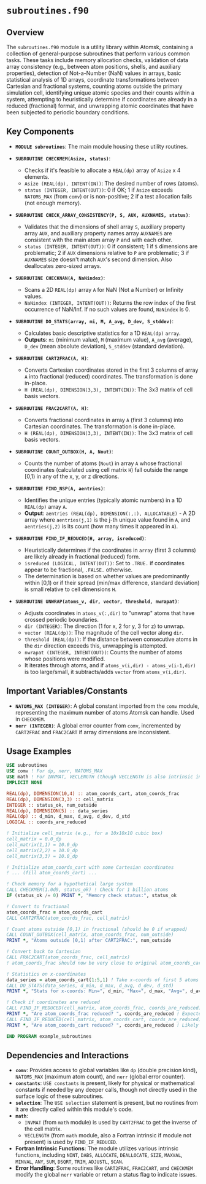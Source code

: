 # `subroutines.f90`

## Overview

The `subroutines.f90` module is a utility library within Atomsk, containing a collection of general-purpose subroutines that perform various common tasks. These tasks include memory allocation checks, validation of data array consistency (e.g., between atom positions, shells, and auxiliary properties), detection of Not-a-Number (NaN) values in arrays, basic statistical analysis of 1D arrays, coordinate transformations between Cartesian and fractional systems, counting atoms outside the primary simulation cell, identifying unique atomic species and their counts within a system, attempting to heuristically determine if coordinates are already in a reduced (fractional) format, and unwrapping atomic coordinates that have been subjected to periodic boundary conditions.

## Key Components

- **`MODULE subroutines`**: The main module housing these utility routines.

- **`SUBROUTINE CHECKMEM(Asize, status)`**:
    - Checks if it's feasible to allocate a `REAL(dp)` array of `Asize` x 4 elements.
    - `Asize (REAL(dp), INTENT(IN))`: The desired number of rows (atoms).
    - `status (INTEGER, INTENT(OUT))`: 0 if OK; 1 if `Asize` exceeds `NATOMS_MAX` (from `comv`) or is non-positive; 2 if a test allocation fails (not enough memory).

- **`SUBROUTINE CHECK_ARRAY_CONSISTENCY(P, S, AUX, AUXNAMES, status)`**:
    - Validates that the dimensions of shell array `S`, auxiliary property array `AUX`, and auxiliary property names array `AUXNAMES` are consistent with the main atom array `P` and with each other.
    - `status (INTEGER, INTENT(OUT))`: 0 if consistent; 1 if `S` dimensions are problematic; 2 if `AUX` dimensions relative to `P` are problematic; 3 if `AUXNAMES` size doesn't match `AUX`'s second dimension. Also deallocates zero-sized arrays.

- **`SUBROUTINE CHECKNAN(A, NaNindex)`**:
    - Scans a 2D `REAL(dp)` array `A` for NaN (Not a Number) or Infinity values.
    - `NaNindex (INTEGER, INTENT(OUT))`: Returns the row index of the first occurrence of NaN/Inf. If no such values are found, `NaNindex` is 0.

- **`SUBROUTINE DO_STATS(array, mi, M, A_avg, D_dev, S_stddev)`**:
    - Calculates basic descriptive statistics for a 1D `REAL(dp)` `array`.
    - **Outputs**: `mi` (minimum value), `M` (maximum value), `A_avg` (average), `D_dev` (mean absolute deviation), `S_stddev` (standard deviation).

- **`SUBROUTINE CART2FRAC(A, H)`**:
    - Converts Cartesian coordinates stored in the first 3 columns of array `A` into fractional (reduced) coordinates. The transformation is done in-place.
    - `H (REAL(dp), DIMENSION(3,3), INTENT(IN))`: The 3x3 matrix of cell basis vectors.

- **`SUBROUTINE FRAC2CART(A, H)`**:
    - Converts fractional coordinates in array `A` (first 3 columns) into Cartesian coordinates. The transformation is done in-place.
    - `H (REAL(dp), DIMENSION(3,3), INTENT(IN))`: The 3x3 matrix of cell basis vectors.

- **`SUBROUTINE COUNT_OUTBOX(H, A, Nout)`**:
    - Counts the number of atoms (`Nout`) in array `A` whose fractional coordinates (calculated using cell matrix `H`) fall outside the range [0,1) in any of the x, y, or z directions.

- **`SUBROUTINE FIND_NSP(A, aentries)`**:
    - Identifies the unique entries (typically atomic numbers) in a 1D `REAL(dp)` array `A`.
    - **Output**: `aentries (REAL(dp), DIMENSION(:,:), ALLOCATABLE)` - A 2D array where `aentries(j,1)` is the j-th unique value found in `A`, and `aentries(j,2)` is its count (how many times it appeared in `A`).

- **`SUBROUTINE FIND_IF_REDUCED(H, array, isreduced)`**:
    - Heuristically determines if the coordinates in `array` (first 3 columns) are likely already in fractional (reduced) form.
    - `isreduced (LOGICAL, INTENT(OUT))`: Set to `.TRUE.` if coordinates appear to be fractional, `.FALSE.` otherwise.
    - The determination is based on whether values are predominantly within [0,1) or if their spread (min/max difference, standard deviation) is small relative to cell dimensions `H`.

- **`SUBROUTINE UNWRAP(atoms_v, dir, vector, threshold, nwrapat)`**:
    - Adjusts coordinates in `atoms_v(:,dir)` to "unwrap" atoms that have crossed periodic boundaries.
    - `dir (INTEGER)`: The direction (1 for x, 2 for y, 3 for z) to unwrap.
    - `vector (REAL(dp))`: The magnitude of the cell vector along `dir`.
    - `threshold (REAL(dp))`: If the distance between consecutive atoms in the `dir` direction exceeds this, unwrapping is attempted.
    - `nwrapat (INTEGER, INTENT(OUT))`: Counts the number of atoms whose positions were modified.
    - It iterates through atoms, and if `atoms_v(i,dir) - atoms_v(i-1,dir)` is too large/small, it subtracts/adds `vector` from `atoms_v(i,dir)`.

## Important Variables/Constants

- **`NATOMS_MAX (INTEGER)`**: A global constant imported from the `comv` module, representing the maximum number of atoms Atomsk can handle. Used in `CHECKMEM`.
- **`nerr (INTEGER)`**: A global error counter from `comv`, incremented by `CART2FRAC` and `FRAC2CART` if array dimensions are inconsistent.

## Usage Examples

```fortran
USE subroutines
USE comv ! For dp, nerr, NATOMS_MAX
USE math ! For INVMAT, VECLENGTH (though VECLENGTH is also intrinsic in math module)
IMPLICIT NONE

REAL(dp), DIMENSION(10,4) :: atom_coords_cart, atom_coords_frac
REAL(dp), DIMENSION(3,3) :: cell_matrix
INTEGER :: status_ok, num_outside
REAL(dp), DIMENSION(5) :: data_series
REAL(dp) :: d_min, d_max, d_avg, d_dev, d_std
LOGICAL :: coords_are_reduced

! Initialize cell_matrix (e.g., for a 10x10x10 cubic box)
cell_matrix = 0.0_dp
cell_matrix(1,1) = 10.0_dp
cell_matrix(2,2) = 10.0_dp
cell_matrix(3,3) = 10.0_dp

! Initialize atom_coords_cart with some Cartesian coordinates
! ... (fill atom_coords_cart) ...

! Check memory for a hypothetical large system
CALL CHECKMEM(1.0d9, status_ok) ! Check for 1 billion atoms
IF (status_ok /= 0) PRINT *, "Memory check status:", status_ok

! Convert to fractional
atom_coords_frac = atom_coords_cart
CALL CART2FRAC(atom_coords_frac, cell_matrix)

! Count atoms outside [0,1) in fractional (should be 0 if wrapped)
CALL COUNT_OUTBOX(cell_matrix, atom_coords_frac, num_outside)
PRINT *, "Atoms outside [0,1) after CART2FRAC:", num_outside

! Convert back to Cartesian
CALL FRAC2CART(atom_coords_frac, cell_matrix)
! atom_coords_frac should now be very close to original atom_coords_cart

! Statistics on x-coordinates
data_series = atom_coords_cart(1:5,1) ! Take x-coords of first 5 atoms
CALL DO_STATS(data_series, d_min, d_max, d_avg, d_dev, d_std)
PRINT *, "Stats for x-coords: Min=", d_min, "Max=", d_max, "Avg=", d_avg

! Check if coordinates are reduced
CALL FIND_IF_REDUCED(cell_matrix, atom_coords_frac, coords_are_reduced)
PRINT *, "Are atom_coords_frac reduced? ", coords_are_reduced ! Expected: .TRUE.
CALL FIND_IF_REDUCED(cell_matrix, atom_coords_cart, coords_are_reduced)
PRINT *, "Are atom_coords_cart reduced? ", coords_are_reduced ! Likely .FALSE.

END PROGRAM example_subroutines
```

## Dependencies and Interactions

- **`comv`**: Provides access to global variables like `dp` (double precision kind), `NATOMS_MAX` (maximum atom count), and `nerr` (global error counter).
- **`constants`**: `USE constants` is present, likely for physical or mathematical constants if needed by any deeper calls, though not directly used in the surface logic of these subroutines.
- **`selection`**: The `USE selection` statement is present, but no routines from it are directly called within this module's code.
- **`math`**:
    - `INVMAT` (from `math` module) is used by `CART2FRAC` to get the inverse of the cell matrix.
    - `VECLENGTH` (from `math` module, also a Fortran intrinsic if module not present) is used by `FIND_IF_REDUCED`.
- **Fortran Intrinsic Functions**: The module utilizes various intrinsic functions, including `NINT`, `DABS`, `ALLOCATE`, `DEALLOCATE`, `SIZE`, `MAXVAL`, `MINVAL`, `ANY`, `SUM`, `DSQRT`, `TRIM`, `ADJUSTL`, `SCAN`.
- **Error Handling**: Some routines like `CART2FRAC`, `FRAC2CART`, and `CHECKMEM` modify the global `nerr` variable or return a status flag to indicate issues.
